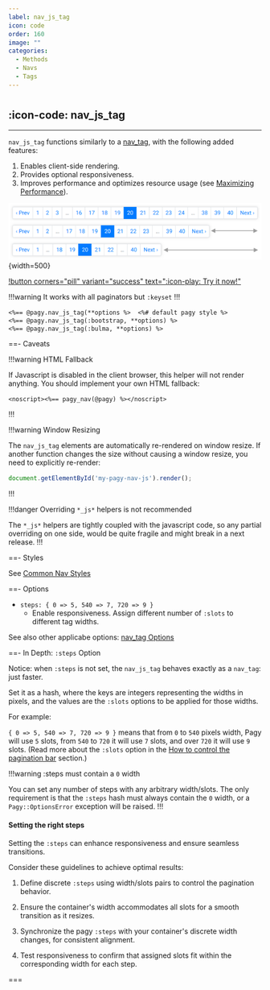 ```yaml
---
label: nav_js_tag
icon: code
order: 160
image: ""
categories:
  - Methods
  - Navs
  - Tags
---
```


#

## :icon-code: nav_js_tag

---

`nav_js_tag` functions similarly to a [nav_tag](nav_tag.md), with the following added features:

1. Enables client-side rendering.
2. Provides optional responsiveness.
3. Improves performance and optimizes resource usage (see [Maximizing Performance](../../guides/how-to#maximize-performance)).

![Responsive nav_js_tag (:bootstrap style)](/assets/images/bootstrap_nav_js.png){width=500}

[!button corners="pill" variant="success" text=":icon-play: Try it now!"](../../sandbox/playground.md#3-demo-app)

!!!warning It works with all paginators but `:keyset`
!!!

```erb
<%== @pagy.nav_js_tag(**options %>  <%# default pagy style %>
<%== @pagy.nav_js_tag(:bootstrap, **options) %>
<%== @pagy.nav_js_tag(:bulma, **options) %>
```
  
==- Caveats

!!!warning HTML Fallback

If Javascript is disabled in the client browser, this helper will not render anything. You should implement your own HTML fallback:

```erb
<noscript><%== pagy_nav(@pagy) %></noscript>
```

!!!

!!!warning Window Resizing

The `nav_js_tag` elements are automatically re-rendered on window resize. If another function changes the size without causing a window resize, you need to explicitly re-render:

```js
document.getElementById('my-pagy-nav-js').render();
```

!!!

!!!danger Overriding `*_js*` helpers is not recommended

The `*_js*` helpers are tightly coupled with the javascript code, so any partial overriding on one side, would be quite fragile
and might break in a next release.
!!!

==- Styles

See [Common Nav Styles](../methods.md#common-nav-styles)

==- Options

- `steps: { 0 => 5, 540 => 7, 720 => 9 }`
  - Enable responsiveness. Assign different number of `:slots` to different tag widths.

See also other applicabe options: [nav_tag Options](nav_tag.md#options)

==- In Depth: `:steps` Option

Notice: when `:steps` is not set, the `nav_js_tag` behaves exactly as a `nav_tag`: just faster.

Set it as a hash, where the keys are integers representing the widths in pixels, and the values are the `:slots` options to be
applied for those widths.

For example:

`{ 0 => 5, 540 => 7, 720 => 9 }` means that from `0` to `540` pixels width, Pagy will use `5` slots, from `540` to `720` it will
use `7` slots, and over `720` it will use `9` slots. (Read more about the `:slots`
option in the [How to control the pagination bar](../../guides/how-to#control-the-pagination-bar) section.)

!!!warning :steps must contain a `0` width 

You can set any number of steps with any arbitrary width/slots. The only requirement is
that the `:steps` hash must always contain the `0` width, or a `Pagy::OptionsError` exception will be raised.
!!!

#### Setting the right steps

Setting the `:steps` can enhance responsiveness and ensure seamless transitions.

Consider these guidelines to achieve optimal results:

1. Define discrete `:steps` using width/slots pairs to control the pagination behavior.

2. Ensure the container's width accommodates all slots for a smooth transition as it resizes.

3. Synchronize the pagy `:steps` with your container's discrete width changes, for consistent alignment.

4. Test responsiveness to confirm that assigned slots fit within the corresponding width for each step.

===
